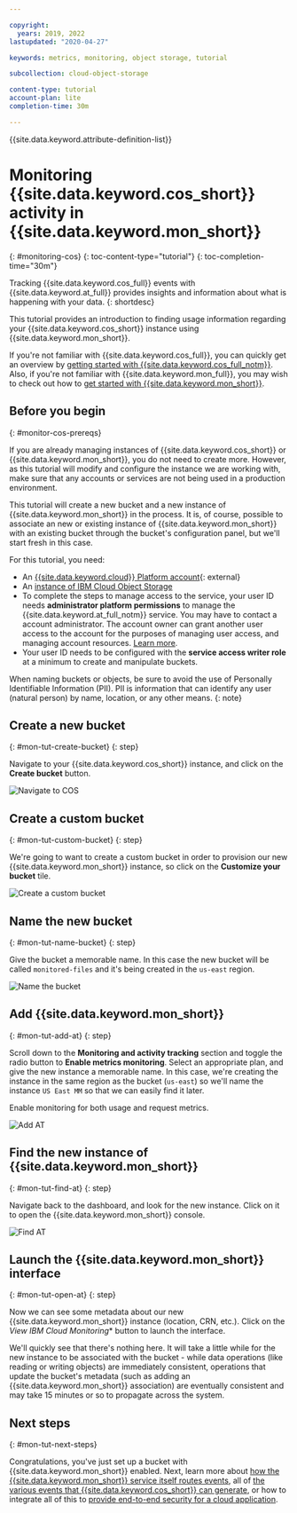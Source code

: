 ```yaml
---

copyright:
  years: 2019, 2022
lastupdated: "2020-04-27"

keywords: metrics, monitoring, object storage, tutorial

subcollection: cloud-object-storage

content-type: tutorial
account-plan: lite
completion-time: 30m

---
```


{{site.data.keyword.attribute-definition-list}}

# Monitoring {{site.data.keyword.cos_short}} activity in {{site.data.keyword.mon_short}}
{: #monitoring-cos}
{: toc-content-type="tutorial"} 
{: toc-completion-time="30m"} 

Tracking {{site.data.keyword.cos_full}} events with {{site.data.keyword.at_full}} provides insights and information about what is happening with your data. 
{: shortdesc}

This tutorial provides an introduction to finding usage information regarding your {{site.data.keyword.cos_short}} instance using {{site.data.keyword.mon_short}}. 

If you're not familiar with {{site.data.keyword.cos_full}}, you can quickly get an overview by [getting started with {{site.data.keyword.cos_full_notm}}](/docs/cloud-object-storage?topic=cloud-object-storage-getting-started-cloud-object-storage). Also, if you're not familiar with {{site.data.keyword.mon_full}}, you may wish to check out how to [get started with {{site.data.keyword.mon_short}}](/docs/Activity-Tracker-with-LogDNA?topic=Activity-Tracker-with-LogDNA-getting-started).

## Before you begin
{: #monitor-cos-prereqs}

If you are already managing instances of {{site.data.keyword.cos_short}} or {{site.data.keyword.mon_short}}, you do not need to create more. However, as this tutorial will modify and configure the instance we are working with, make sure that any accounts or services are not being used in a production environment. 

This tutorial will create a new bucket and a new instance of {{site.data.keyword.mon_short}} in the process.  It is, of course, possible to associate an new or existing instance of {{site.data.keyword.mon_short}} with an existing bucket through the bucket's configuration panel, but we'll start fresh in this case.

For this tutorial, you need:
- An [{{site.data.keyword.cloud}} Platform account](https://cloud.ibm.com){: external}
- An [instance of IBM Cloud Object Storage](http://cloud.ibm.com/catalog/services/cloud-object-storage)
- To complete the steps to manage access to the service, your user ID needs **administrator platform permissions** to manage the {{site.data.keyword.at_full_notm}} service. You may have to contact a account administrator. The account owner can grant another user access to the account for the purposes of managing user access, and managing account resources. [Learn more](/docs/account?topic=account-userroles).
- Your user ID needs to be configured with the **service access writer role** at a minimum to create and manipulate buckets.

When naming buckets or objects, be sure to avoid the use of Personally Identifiable Information (PII). PII is information that can identify any user (natural person) by name, location, or any other means.
{: note}

## Create a new bucket 
{: #mon-tut-create-bucket}
{: step}

Navigate to your {{site.data.keyword.cos_short}} instance, and click on the **Create bucket** button.

![Navigate to COS](https://docs-resources.s3.us.cloud-object-storage.appdomain.cloud/mon-tut-1-create-bucket.png)

## Create a custom bucket 
{: #mon-tut-custom-bucket}
{: step}

We're going to want to create a custom bucket in order to provision our new {{site.data.keyword.mon_short}} instance, so click on the **Customize your bucket** tile.

![Create a custom bucket](https://docs-resources.s3.us.cloud-object-storage.appdomain.cloud/mon-tut-2-custom-bucket.png)

## Name the new bucket 
{: #mon-tut-name-bucket}
{: step}

Give the bucket a memorable name.  In this case the new bucket will be called `monitored-files` and it's being created in the `us-east` region. 

![Name the bucket](https://docs-resources.s3.us.cloud-object-storage.appdomain.cloud/mon-tut-3-name-bucket.png)

## Add {{site.data.keyword.mon_short}}
{: #mon-tut-add-at}
{: step}

Scroll down to the **Monitoring and activity tracking** section and toggle the radio button to **Enable metrics monitoring**.  Select an appropriate plan, and give the new instance a memorable name.  In this case, we're creating the instance in the same region as the bucket (`us-east`) so we'll name the instance `US East MM` so that we can easily find it later.

Enable monitoring for both usage and request metrics.

![Add AT](https://docs-resources.s3.us.cloud-object-storage.appdomain.cloud/mon-tut-4-add.png)

## Find the new instance of {{site.data.keyword.mon_short}}
{: #mon-tut-find-at}
{: step}

Navigate back to the dashboard, and look for the new instance. Click on it to open the {{site.data.keyword.mon_short}} console.

![Find AT](https://docs-resources.s3.us.cloud-object-storage.appdomain.cloud/mon-tut-5-find.png)

## Launch the {{site.data.keyword.mon_short}} interface
{: #mon-tut-open-at}
{: step}

Now we can see some metadata about our new {{site.data.keyword.mon_short}} instance (location, CRN, etc.).  Click on the *View IBM Cloud Monitoring** button to launch the interface.

We'll quickly see that there's nothing here.  It will take a little while for the new instance to be associated with the bucket - while data operations (like reading or writing objects) are immediately consistent, operations that update the bucket's metadata (such as adding an {{site.data.keyword.mon_short}} association) are eventually consistent and may take 15 minutes or so to propagate across the system.


## Next steps
{: #mon-tut-next-steps}

Congratulations, you've just set up a bucket with {{site.data.keyword.mon_short}} enabled. Next, learn more about [how the {{site.data.keyword.mon_short}} service itself routes events](/docs/activity-tracker?topic=activity-tracker-getting-started-routing), all of [the various events that {{site.data.keyword.cos_short}} can generate](/docs/cloud-object-storage?topic=cloud-object-storage-at-events), or how to integrate all of this to [provide end-to-end security for a cloud application](/docs/solution-tutorials?topic=solution-tutorials-cloud-e2e-security).
